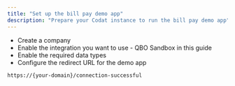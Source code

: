 ```yaml
---
title: "Set up the bill pay demo app"
description: "Prepare your Codat instance to run the bill pay demo app"
---
```


- Create a company
- Enable the integration you want to use - QBO Sandbox in this guide
- Enable the required data types
- Configure the redirect URL for the demo app

`https://{your-domain}/connection-successful`